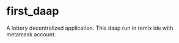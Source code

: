 # first_daap
A lottery decentralized application.
This daap run in remix ide with metamask account.
